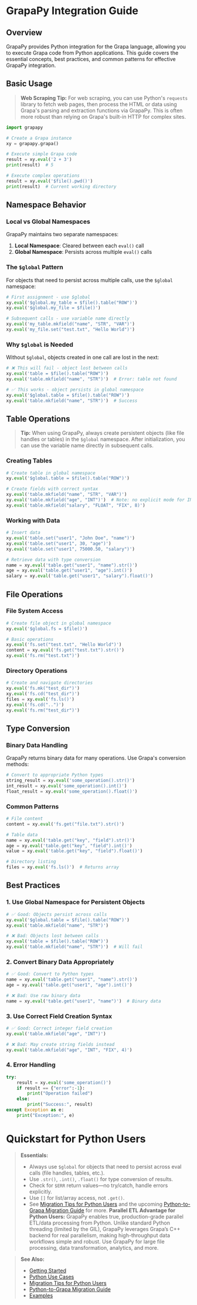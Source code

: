 # GrapaPy Integration Guide

## Overview

GrapaPy provides Python integration for the Grapa language, allowing you to execute Grapa code from Python applications. This guide covers the essential concepts, best practices, and common patterns for effective GrapaPy integration.

## Basic Usage

> **Web Scraping Tip:** For web scraping, you can use Python's `requests` library to fetch web pages, then process the HTML or data using Grapa's parsing and extraction functions via GrapaPy. This is often more robust than relying on Grapa's built-in HTTP for complex sites.

```python
import grapapy

# Create a Grapa instance
xy = grapapy.grapa()

# Execute simple Grapa code
result = xy.eval('2 + 3')
print(result)  # 5

# Execute complex operations
result = xy.eval('$file().pwd()')
print(result)  # Current working directory
```

## Namespace Behavior

### Local vs Global Namespaces

GrapaPy maintains two separate namespaces:

1. **Local Namespace**: Cleared between each `eval()` call
2. **Global Namespace**: Persists across multiple `eval()` calls

### The `$global` Pattern

For objects that need to persist across multiple calls, use the `$global` namespace:

```python
# First assignment - use $global
xy.eval('$global.my_table = $file().table("ROW")')
xy.eval('$global.my_file = $file()')

# Subsequent calls - use variable name directly
xy.eval('my_table.mkfield("name", "STR", "VAR")')
xy.eval('my_file.set("test.txt", "Hello World")')
```

### Why `$global` is Needed

Without `$global`, objects created in one call are lost in the next:

```python
# ❌ This will fail - object lost between calls
xy.eval('table = $file().table("ROW")')
xy.eval('table.mkfield("name", "STR")')  # Error: table not found

# ✅ This works - object persists in global namespace
xy.eval('$global.table = $file().table("ROW")')
xy.eval('table.mkfield("name", "STR")')  # Success
```

## Table Operations

> **Tip:** When using GrapaPy, always create persistent objects (like file handles or tables) in the `$global` namespace. After initialization, you can use the variable name directly in subsequent calls.

### Creating Tables

```python
# Create table in global namespace
xy.eval('$global.table = $file().table("ROW")')

# Create fields with correct syntax
xy.eval('table.mkfield("name", "STR", "VAR")')
xy.eval('table.mkfield("age", "INT")')  # Note: no explicit mode for INT
xy.eval('table.mkfield("salary", "FLOAT", "FIX", 8)')
```

### Working with Data

```python
# Insert data
xy.eval('table.set("user1", "John Doe", "name")')
xy.eval('table.set("user1", 30, "age")')
xy.eval('table.set("user1", 75000.50, "salary")')

# Retrieve data with type conversion
name = xy.eval('table.get("user1", "name").str()')
age = xy.eval('table.get("user1", "age").int()')
salary = xy.eval('table.get("user1", "salary").float()')
```

## File Operations

### File System Access

```python
# Create file object in global namespace
xy.eval('$global.fs = $file()')

# Basic operations
xy.eval('fs.set("test.txt", "Hello World")')
content = xy.eval('fs.get("test.txt").str()')
xy.eval('fs.rm("test.txt")')
```

### Directory Operations

```python
# Create and navigate directories
xy.eval('fs.mk("test_dir")')
xy.eval('fs.cd("test_dir")')
files = xy.eval('fs.ls()')
xy.eval('fs.cd("..")')
xy.eval('fs.rm("test_dir")')
```

## Type Conversion

### Binary Data Handling

GrapaPy returns binary data for many operations. Use Grapa's conversion methods:

```python
# Convert to appropriate Python types
string_result = xy.eval('some_operation().str()')
int_result = xy.eval('some_operation().int()')
float_result = xy.eval('some_operation().float()')
```

### Common Patterns

```python
# File content
content = xy.eval('fs.get("file.txt").str()')

# Table data
name = xy.eval('table.get("key", "field").str()')
age = xy.eval('table.get("key", "field").int()')
value = xy.eval('table.get("key", "field").float()')

# Directory listing
files = xy.eval('fs.ls()')  # Returns array
```

## Best Practices

### 1. Use Global Namespace for Persistent Objects

```python
# ✅ Good: Objects persist across calls
xy.eval('$global.table = $file().table("ROW")')
xy.eval('table.mkfield("name", "STR")')

# ❌ Bad: Objects lost between calls
xy.eval('table = $file().table("ROW")')
xy.eval('table.mkfield("name", "STR")')  # Will fail
```

### 2. Convert Binary Data Appropriately

```python
# ✅ Good: Convert to Python types
name = xy.eval('table.get("user1", "name").str()')
age = xy.eval('table.get("user1", "age").int()')

# ❌ Bad: Use raw binary data
name = xy.eval('table.get("user1", "name")')  # Binary data
```

### 3. Use Correct Field Creation Syntax

```python
# ✅ Good: Correct integer field creation
xy.eval('table.mkfield("age", "INT")')

# ❌ Bad: May create string fields instead
xy.eval('table.mkfield("age", "INT", "FIX", 4)')
```

### 4. Error Handling

```python
try:
    result = xy.eval('some_operation()')
    if result == {"error":-1}:
        print("Operation failed")
    else:
        print("Success:", result)
except Exception as e:
    print("Exception:", e)
```

# Quickstart for Python Users

> **Essentials:**
> - Always use `$global` for objects that need to persist across eval calls (file handles, tables, etc.).
> - Use `.str()`, `.int()`, `.float()` for type conversion of results.
> - Check for `$ERR` return values—no try/catch, handle errors explicitly.
> - Use `[]` for list/array access, not `.get()`.
> - See [Migration Tips for Python Users](PYTHON_USE_CASES.md#migration-tips-for-python-users) and the upcoming [Python-to-Grapa Migration Guide](PYTHON_TO_GRAPA_MIGRATION.md) for more.
> **Parallel ETL Advantage for Python Users:**
> GrapaPy enables true, production-grade parallel ETL/data processing from Python. Unlike standard Python threading (limited by the GIL), GrapaPy leverages Grapa’s C++ backend for real parallelism, making high-throughput data workflows simple and robust. Use GrapaPy for large file processing, data transformation, analytics, and more.

> **See Also:**
> - [Getting Started](GETTING_STARTED.md)
> - [Python Use Cases](PYTHON_USE_CASES.md)
> - [Migration Tips for Python Users](PYTHON_USE_CASES.md#migration-tips-for-python-users)
> - [Python-to-Grapa Migration Guide](PYTHON_TO_GRAPA_MIGRATION.md)
> - [Examples](EXAMPLES.md)